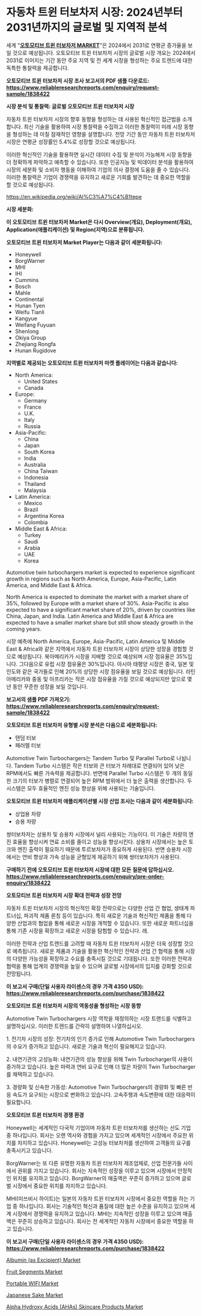 <p><h1>자동차 트윈 터보차저 시장: 2024년부터 2031년까지의 글로벌 및 지역적 분석</h1></p><p>세계 "<strong><a href="https://www.reliableresearchreports.com/automotive-twin-turbochargers-r1838422">오토모티브 트윈 터보차저 MARKET</a></strong>"은 2024에서 2031로 연평균 증가율을 보일 것으로 예상됩니다. 오토모티브 트윈 터보차저 시장의 글로벌 시장 개요는 2024에서 2031로 이어지는 기간 동안 주요 지역 및 전 세계 시장을 형성하는 주요 트렌드에 대한 독특한 통찰력을 제공합니다.</p>
<p><strong>오토모티브 트윈 터보차저 시장 조사 보고서의 PDF 샘플 다운로드: <a href="https://www.reliableresearchreports.com/enquiry/request-sample/1838422">https://www.reliableresearchreports.com/enquiry/request-sample/1838422</a></strong></p>
<p><strong>시장 분석 및 통찰력: 글로벌 오토모티브 트윈 터보차저 시장</strong></p>
<p><p>자동차 트윈 터보차저 시장의 향후 동향을 형성하는 데 사용된 혁신적인 접근법을 소개합니다. 최신 기술을 활용하여 시장 통찰력을 수집하고 이러한 통찰력이 미래 시장 동향을 형성하는 데 미칠 잠재적인 영향을 설명합니다. 전망 기간 동안 자동차 트윈 터보차저 시장은 연평균 성장률인 5.4%로 성장할 것으로 예상됩니다.</p><p>이러한 혁신적인 기술을 활용하면 실시간 데이터 수집 및 분석이 가능해져 시장 동향을 더 정확하게 파악하고 예측할 수 있습니다. 또한 인공지능 및 빅데이터 분석을 활용하여 시장의 세분화 및 소비자 행동을 이해하여 기업의 의사 결정에 도움을 줄 수 있습니다. 이러한 통찰력은 기업이 경쟁력을 유지하고 새로운 기회를 발견하는 데 중요한 역할을 할 것으로 예상됩니다.</p></p>
<p><a href="%7CAUTHORITHY_DOMAIN_URL%7C">https://en.wikipedia.org/wiki/Al%C3%A7%C4%B1tepe</a></p>
<p><strong>시장 세분화:</strong></p>
<p><strong>이 오토모티브 트윈 터보차저 Market은 다시 Overview(개요), Deployment(개요), Application(애플리케이션) 및 Region(지역)으로 분류됩니다.</strong></p>
<p><strong>오토모티브 트윈 터보차저 Market Player는 다음과 같이 세분화됩니다:</strong></p>
<p><ul><li>Honeywell</li><li>BorgWarner</li><li>MHI</li><li>IHI</li><li>Cummins</li><li>Bosch</li><li>Mahle</li><li>Continental</li><li>Hunan Tyen</li><li>Weifu Tianli</li><li>Kangyue</li><li>Weifang Fuyuan</li><li>Shenlong</li><li>Okiya Group</li><li>Zhejiang Rongfa</li><li>Hunan Rugidove</li></ul></p>
<p><strong>지역별로 제공되는 오토모티브 트윈 터보차저 마켓 플레이어는 다음과 같습니다:</strong></p>
<p><ul>
    <li>
        North America:
        <ul>
            <li>United States</li>
            <li>Canada</li>
        </ul>
    </li>
    <li>
        Europe:
        <ul>
            <li>Germany</li>
            <li>France</li>
            <li>U.K.</li>
            <li>Italy</li>
            <li>Russia</li>
        </ul>
    </li>
    <li>
        Asia-Pacific:
        <ul>
            <li>China</li>
            <li>Japan</li>
            <li>South Korea</li>
            <li>India</li>
            <li>Australia</li>
            <li>China Taiwan</li>
            <li>Indonesia</li>
            <li>Thailand</li>
            <li>Malaysia</li>
        </ul>
    </li>
    <li>
        Latin America:
        <ul>
            <li>Mexico</li>
            <li>Brazil</li>
            <li>Argentina Korea</li>
            <li>Colombia</li>
        </ul>
    </li>
    <li>
        Middle East & Africa:
        <ul>
            <li>Turkey</li>
            <li>Saudi</li>
            <li>Arabia</li>
            <li>UAE</li>
            <li>Korea</li>
        </ul>
    </li>
    </ul></p>
<p><p>Automotive twin turbochargers market is expected to experience significant growth in regions such as North America, Europe, Asia-Pacific, Latin America, and Middle East & Africa. </p><p>North America is expected to dominate the market with a market share of 35%, followed by Europe with a market share of 30%. Asia-Pacific is also expected to have a significant market share of 20%, driven by countries like China, Japan, and India. Latin America and Middle East & Africa are expected to have a smaller market share but still show steady growth in the coming years.</p><p>시장 예측에 North America, Europe, Asia-Pacific, Latin America 및 Middle East & Africa와 같은 지역에서 자동차 트윈 터보차저 시장이 상당한 성장을 경험할 것으로 예상됩니다. 북아메리카가 시장을 지배할 것으로 예상되며 시장 점유율은 35%입니다. 그다음으로 유럽 시장 점유율은 30%입니다. 아시아 태평양 시장은 중국, 일본 및 인도와 같은 국가들로 인해 20%의 상당한 시장 점유율을 보일 것으로 예상됩니다. 라틴 아메리카와 중동 및 아프리카는 작은 시장 점유율을 가질 것으로 예상되지만 앞으로 몇 년 동안 꾸준한 성장을 보일 것입니다.</p></p>
<p><strong>보고서의 샘플 PDF 가져오기: <a href="https://www.reliableresearchreports.com/enquiry/request-sample/1838422">https://www.reliableresearchreports.com/enquiry/request-sample/1838422</a></strong></p>
<p><strong>오토모티브 트윈 터보차저 유형별 시장 분석은 다음으로 세분화됩니다:</strong></p>
<p><ul><li>탠덤 터보</li><li>패러렐 터보</li></ul></p>
<p><p>Automotive Twin Turbochargers는 Tandem Turbo 및 Parallel Turbo로 나뉩니다. Tandem Turbo 시스템은 작은 터보와 큰 터보가 차례대로 연결되어 있어 낮은 RPM에서도 빠른 가속력을 제공합니다. 반면에 Parallel Turbo 시스템은 두 개의 동일한 크기의 터보가 병렬로 연결되어 높은 RPM 범위에서 더 높은 출력을 생산합니다. 두 시스템은 모두 효율적인 엔진 성능 향상을 위해 사용되는 기술입니다.</p></p>
<p><strong>오토모티브 트윈 터보차저 애플리케이션별 시장 산업 조사는 다음과 같이 세분화됩니다:</strong></p>
<p><ul><li>상업용 차량</li><li>승용 차량</li></ul></p>
<p><p>쌍터보차저는 상용차 및 승용차 시장에서 널리 사용되는 기능이다. 이 기술은 차량의 엔진 효율을 향상시켜 연료 소비를 줄이고 성능을 향상시킨다. 상용차 시장에서는 높은 토크와 엔진 출력이 필요하기 때문에 투르보차저가 중요하게 사용된다. 반면 승용차 시장에서는 연비 향상과 가속 성능을 균형있게 제공하기 위해 쌍터보차저가 사용된다.</p></p>
<p><strong>구매하기 전에 오토모티브 트윈 터보차저 시장에 대한 모든 질문에 답하십시오. <a href="https://www.reliableresearchreports.com/enquiry/pre-order-enquiry/1838422">https://www.reliableresearchreports.com/enquiry/pre-order-enquiry/1838422</a></strong></p>
<p><strong>오토모티브 트윈 터보차저 시장 확대 전략과 성장 전망</strong></p>
<p><p>자동차 트윈 터보차저 시장의 혁신적인 확장 전략으로는 다양한 산업 간 협업, 생태계 파트너십, 파괴적 제품 론칭 등이 있습니다. 특히 새로운 기술과 혁신적인 제품을 통해 다양한 산업과의 협업을 통해 새로운 시장을 개척할 수 있습니다. 또한 새로운 파트너십을 통해 기존 시장을 확장하고 새로운 시장을 탐험할 수 있습니다. 래. </p><p>이러한 전략과 산업 트렌드를 고려할 때 자동차 트윈 터보차저 시장은 더욱 성장할 것으로 예측됩니다. 새로운 제품과 기술을 활용한 혁신적인 전략과 산업 간 협력을 통해 시장의 다양한 가능성을 확장하고 수요를 충족시킬 것으로 기대됩니다. 또한 이러한 전략과 협력을 통해 업계의 경쟁력을 높일 수 있으며 글로벌 시장에서의 입지를 강화할 것으로 전망됩니다.</p></p>
<p><strong>이 보고서 구매(단일 사용자 라이센스의 경우 가격 4350 USD): <a href="https://www.reliableresearchreports.com/purchase/1838422">https://www.reliableresearchreports.com/purchase/1838422</a></strong></p>
<p><strong>오토모티브 트윈 터보차저 시장의 역동성을 형성하는 시장 동향</strong></p>
<p><p>Automotive Twin Turbochargers 시장 역학을 재정의하는 시장 트랜드를 식별하고 설명하십시오. 이러한 트렌드를 간략히 설명하여 나열하십시오. </p><p>1. 전기차 시장의 성장: 전기차의 인기 증가로 인해 Automotive Twin Turbochargers의 수요가 증가하고 있습니다. 새로운 기술과 혁신이 필요해지고 있습니다.</p><p>2. 내연기관의 고성능화: 내연기관의 성능 향상을 위해 Twin Turbocharger의 사용이 증가하고 있습니다. 높은 마력과 연비 요구로 인해 더 많은 차량이 Twin Turbocharger를 채택하고 있습니다.</p><p>3. 경량화 및 신속한 가동성: Automotive Twin Turbochargers의 경량화 및 빠른 반응 속도가 요구되는 시장으로 변화하고 있습니다. 고속주행과 속도변환에 대한 대응력이 필요합니다.</p></p>
<p><strong>오토모티브 트윈 터보차저 경쟁 환경</strong></p>
<p><p>Honeywell는 세계적인 다국적 기업이며 자동차 트윈 터보차저를 생산하는 선도 기업 중 하나입니다. 회사는 오랜 역사와 경험을 가지고 있으며 세계적인 시장에서 주요한 위치를 차지하고 있습니다. Honeywell는 고성능 터보차저를 생산하여 고객들의 요구를 충족시키고 있습니다. </p><p>BorgWarner는 또 다른 유명한 자동차 트윈 터보차저 제조업체로, 산업 전문가들 사이에서 권위를 가지고 있습니다. 회사는 지속적인 성장을 이루고 있으며 시장에서 안정적인 위치를 유지하고 있습니다. BorgWarner의 매출액은 꾸준히 증가하고 있으며 글로벌 시장에서 중요한 위치를 차지하고 있습니다.</p><p>MHI(미쓰비시 하이트)는 일본의 자동차 트윈 터보차저 시장에서 중요한 역할을 하는 기업 중 하나입니다. 회사는 기술적인 혁신과 품질에 대한 높은 수준을 유지하고 있으며 세계 시장에서 경쟁력을 유지하고 있습니다. MHI는 지속적인 성장을 이루고 있으며 매출액은 꾸준히 상승하고 있습니다. 회사는 전 세계적인 자동차 시장에서 중요한 역할을 하고 있습니다.</p></p>
<p><strong>이 보고서 구매(단일 사용자 라이센스의 경우 가격 4350 USD): <a href="https://www.reliableresearchreports.com/purchase/1838422">https://www.reliableresearchreports.com/purchase/1838422</a></strong></p>
<p><p><a href="https://issuu.com/reportprime-2/docs/albumin-as-excipient-market-size-20_1a5d35cd87dadb">Albumin (as Excipient) Market</a></p><p><a href="https://github.com/HenrietteMills1/Market-Research-Report-List-2/blob/main/fruit-segments-market.md">Fruit Segments Market</a></p><p><a href="https://www.linkedin.com/pulse/portable-wifi-market-forecasts-trends-impact-analysis-2024-2031-mfimf?trackingId=Z%2Fxbx7RPQ3qC8JZGgYcvLg%3D%3D">Portable WIFI Market</a></p><p><a href="https://github.com/marthawweekle/Market-Research-Report-List-2/blob/main/japanese-sake-market.md">Japanese Sake Market</a></p><p><a href="https://issuu.com/reportprime-2/docs/alpha-hydroxy-acids-ahas-skincare-p_613a070e62a35d">Alpha Hydroxy Acids (AHAs) Skincare Products Market</a></p></p>